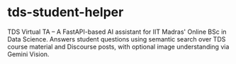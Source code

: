 # tds-student-helper
TDS Virtual TA – A FastAPI-based AI assistant for IIT Madras' Online BSc in Data Science. Answers student questions using semantic search over TDS course material and Discourse posts, with optional image understanding via Gemini Vision.
